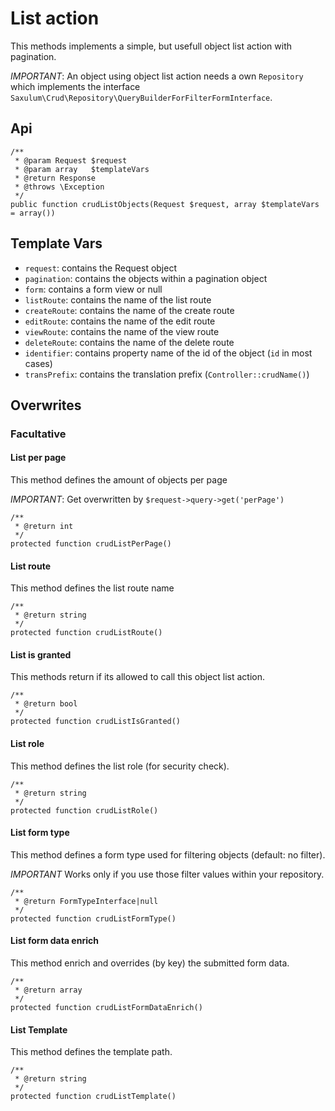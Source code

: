 # List action

This methods implements a simple, but usefull object list action with pagination.

*IMPORTANT*: An object using object list action needs a own `Repository` which implements
the interface `Saxulum\Crud\Repository\QueryBuilderForFilterFormInterface`.

## Api

```{.php}
/**
 * @param Request $request
 * @param array   $templateVars
 * @return Response
 * @throws \Exception
 */
public function crudListObjects(Request $request, array $templateVars = array())
```

## Template Vars

 * `request`: contains the Request object
 * `pagination`: contains the objects within a pagination object
 * `form`: contains a form view or null
 * `listRoute`: contains the name of the list route
 * `createRoute`: contains the name of the create route
 * `editRoute`: contains the name of the edit route
 * `viewRoute`: contains the name of the view route
 * `deleteRoute`: contains the name of the delete route
 * `identifier`: contains property name of the id of the object (`id` in most cases)
 * `transPrefix`: contains the translation prefix (`Controller::crudName()`)

## Overwrites

### Facultative

#### List per page

This method defines the amount of objects per page

*IMPORTANT*: Get overwritten by `$request->query->get('perPage')`

```{.php}
/**
 * @return int
 */
protected function crudListPerPage()
```

#### List route

This method defines the list route name

```{.php}
/**
 * @return string
 */
protected function crudListRoute()
```

#### List is granted

This methods return if its allowed to call this object list action.

```{.php}
/**
 * @return bool
 */
protected function crudListIsGranted()
```

#### List role

This method defines the list role (for security check).

```{.php}
/**
 * @return string
 */
protected function crudListRole()
```

#### List form type

This method defines a form type used for filtering objects (default: no filter).

*IMPORTANT* Works only if you use those filter values within your repository.

```{.php}
/**
 * @return FormTypeInterface|null
 */
protected function crudListFormType()
```

#### List form data enrich

This method enrich and overrides (by key) the submitted form data.

```{.php}
/**
 * @return array
 */
protected function crudListFormDataEnrich()
```

#### List Template

This method defines the template path.

```{.php}
/**
 * @return string
 */
protected function crudListTemplate()
```